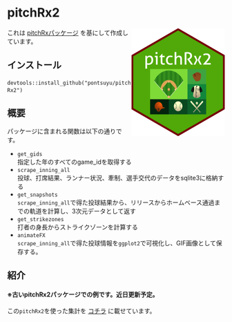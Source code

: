 
<!-- README.md is generated from README.Rmd. Please edit that file -->

# pitchRx2

<img src="pitchRx2_resize.png" align="right">

これは [pitchRxパッケージ](https://github.com/cpsievert/pitchRx) を基にして作成しています。

## インストール

`devtools::install_github("pontsuyu/pitchRx2")`

## 概要

パッケージに含まれる関数は以下の通りです。

  - `get_gids`<br> 指定した年のすべてのgame\_idを取得する
  - `scrape_inning_all`<br> 投球、打席結果、ランナー状況、牽制、選手交代のデータをsqlite3に格納する
  - `get_snapshots`<br>
    `scrape_inning_all`で得た投球結果から、リリースからホームベース通過までの軌道を計算し、3次元データとして返す
  - `get_strikezones`<br> 打者の身長からストライクゾーンを計算する
  - `animateFX`<br>
    `scrape_inning_all`で得た投球情報を`ggplot2`で可視化し、GIF画像として保存する。

## 紹介

#### ※古いpitchRx2パッケージでの例です。近日更新予定。

この`pitchRx2`を使った集計を [コチラ](https://pontsuyu.github.io/tsuyulog/post/2018/02/03/pitchf/x%E3%81%8B%E3%82%89%E8%A6%8B%E3%81%9F%E7%94%B0%E4%B8%AD%E5%B0%86%E5%A4%A7%E6%8A%95%E6%89%8B%EF%BC%91/) に載せています。

